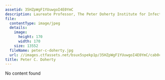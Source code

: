 ```yaml
---
assetid: 35HZpWgF1YUuwgoI4E0YmC
description: Laureate Professor, The Peter Doherty Institute for Infection and Immunity
file:
  contentType: image/jpeg
  details:
    image:
      height: 170
      width: 170
    size: 13552
  fileName: peter-c-doherty.jpg
  url: //images.ctfassets.net/bsux5spekp1p/35HZpWgF1YUuwgoI4E0YmC/cab0c52836147176913d5f4e629793c9/peter-c-doherty.jpg
title: Peter C. Doherty
---
```

No content found